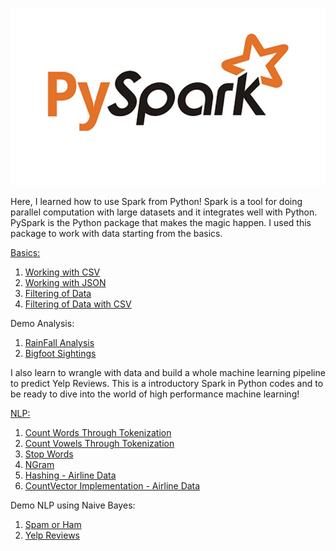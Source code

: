 ![png](Basics/Data/pyspark.jpg)


Here, I learned how to use Spark from Python! Spark is a tool for doing parallel computation with large datasets and it integrates well with Python. PySpark is the Python package that makes the magic happen. I used this package to work with data starting from the basics.

[Basics:](https://github.com/cliferraren/PySpark/tree/master/Basics)
 1. [Working with CSV](https://github.com/cliferraren/PySpark/blob/master/Basics/Working_with_CSV_file.ipynb)
 2. [Working with JSON](https://github.com/cliferraren/PySpark/blob/master/Basics/Working_with_JSON_file.ipynb)
 3. [Filtering of Data](https://github.com/cliferraren/PySpark/blob/master/Basics/Apply_Filtering.ipynb)
 4. [Filtering of Data with CSV](https://github.com/cliferraren/PySpark/blob/master/Basics/Apply_Filtering_SecondPart.ipynb)
 
Demo Analysis:
 1. [RainFall Analysis](https://github.com/cliferraren/PySpark/blob/master/Basics/Rainfall_Analysis.ipynb)
 2. [Bigfoot Sightings](https://github.com/cliferraren/PySpark/blob/master/Basics/Bigfoot_Sightings_Analysis.ipynb)


I also learn to wrangle with data and build a whole machine learning pipeline to predict Yelp Reviews. This is a introductory Spark in Python codes and to be ready to dive into the world of high performance machine learning! 

[NLP:](https://github.com/cliferraren/PySpark/tree/master/NLP)
 1. [Count Words Through Tokenization](https://github.com/cliferraren/PySpark/blob/master/NLP/Count_Words.ipynb)
 2. [Count Vowels Through Tokenization](https://github.com/cliferraren/PySpark/blob/master/NLP/Count_Vowel.ipynb)
 1. [Stop Words](https://github.com/cliferraren/PySpark/blob/master/NLP/FoodReviews_StopWords.ipynb)
 2. [NGram](https://github.com/cliferraren/PySpark/blob/master/NLP/NLP_NGram_SecondPart.ipynb)
 1. [Hashing - Airline Data](https://github.com/cliferraren/PySpark/blob/master/NLP/Airline_HashingDemo.ipynb)
 2. [CountVector Implementation - Airline Data](https://github.com/cliferraren/PySpark/blob/master/NLP/NLP_Airlines_Using_CountVector.ipynb)

Demo NLP using Naive Bayes:
 1. [Spam or Ham](https://github.com/cliferraren/PySpark/blob/master/NLP/Proj%20-%20Spam.ipynb)
 2. [Yelp Reviews](https://github.com/cliferraren/PySpark/blob/master/NLP/Proj%20-%20Yelp%20Reviews.ipynb)
 
 

